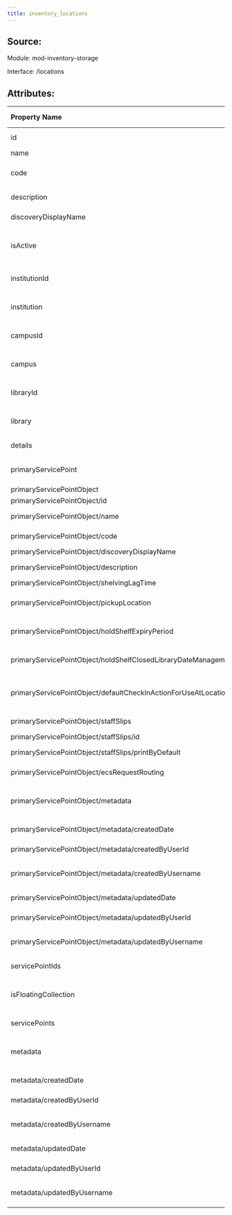 ```yaml
---
title: inventory_locations
---
```

## Source:

Module: mod-inventory-storage

Interface: /locations

## Attributes:

| Property Name                                                  | Property Type   | Property Description                                                                                                |
|:---------------------------------------------------------------|:----------------|:--------------------------------------------------------------------------------------------------------------------|
| id                                                             | string          | id of this (shelf) location record as UUID.                                                                         |
| name                                                           | string          | Name of the (shelf) location                                                                                        |
| code                                                           | string          | Code of the (shelf) location, usually an abbreviation of the name.                                                  |
| description                                                    | string          | Description of the (shelf) location.                                                                                |
| discoveryDisplayName                                           | string          | Name of the (shelf) location to be shown in the discovery.                                                          |
| isActive                                                       | boolean         | Whether this (shelf) location is active. Inactive (shelf) locations can no longer been used.                        |
| institutionId                                                  | string          | The UUID of the institution, the first-level location unit, this (shelf) location belongs to.                       |
| institution                                                    | object          | The institution, the first-level location unit, this (shelf) location belongs to.                                   |
| campusId                                                       | string          | The UUID of the campus, the second-level location unit, this (shelf) location belongs to.                           |
| campus                                                         | object          | The campus, the second-level location unit, this (shelf) location belongs to                                        |
| libraryId                                                      | string          | The UUID of the library, the third-level location unit, this (shelf) location belongs to.                           |
| library                                                        | object          | The library, the third-level location unit, this (shelf) location belongs to.                                       |
| details                                                        | object          | Details about this (shelf) location.                                                                                |
| primaryServicePoint                                            | string          | The UUID of the primary service point of this (shelf) location.                                                     |
| primaryServicePointObject                                      | object          | A service point                                                                                                     |
| primaryServicePointObject/id                                   | string          | Id of service-point object                                                                                          |
| primaryServicePointObject/name                                 | string          | service-point name, a required field                                                                                |
| primaryServicePointObject/code                                 | string          | service-point code, a required field                                                                                |
| primaryServicePointObject/discoveryDisplayName                 | string          | display name, a required field                                                                                      |
| primaryServicePointObject/description                          | string          | description of the service-point                                                                                    |
| primaryServicePointObject/shelvingLagTime                      | integer         | shelving lag time                                                                                                   |
| primaryServicePointObject/pickupLocation                       | boolean         | indicates whether or not the service point is a pickup location                                                     |
| primaryServicePointObject/holdShelfExpiryPeriod                | object          | expiration period for items on the hold shelf at the service point                                                  |
| primaryServicePointObject/holdShelfClosedLibraryDateManagement | string          | enum for closedLibraryDateManagement associated with hold shelf                                                     |
| primaryServicePointObject/defaultCheckInActionForUseAtLocation | string          | enum for defining the default action when checking in an item that is for use in the library (i.e. in reading room) |
| primaryServicePointObject/staffSlips                           | array           | List of staff slips for this service point                                                                          |
| primaryServicePointObject/staffSlips/id                        | string          | The ID of the staff slip                                                                                            |
| primaryServicePointObject/staffSlips/printByDefault            | boolean         | Whether or not to print the staff slip by default                                                                   |
| primaryServicePointObject/ecsRequestRouting                    | boolean         | Indicates a service point used for the ECS functionality                                                            |
| primaryServicePointObject/metadata                             | object          | Metadata about creation and changes to records, provided by the server (client should not provide)                  |
| primaryServicePointObject/metadata/createdDate                 | string          | Date and time when the record was created                                                                           |
| primaryServicePointObject/metadata/createdByUserId             | string          | ID of the user who created the record (when available)                                                              |
| primaryServicePointObject/metadata/createdByUsername           | string          | Username of the user who created the record (when available)                                                        |
| primaryServicePointObject/metadata/updatedDate                 | string          | Date and time when the record was last updated                                                                      |
| primaryServicePointObject/metadata/updatedByUserId             | string          | ID of the user who last updated the record (when available)                                                         |
| primaryServicePointObject/metadata/updatedByUsername           | string          | Username of the user who last updated the record (when available)                                                   |
| servicePointIds                                                | array           | All service points that this (shelf) location has.                                                                  |
| isFloatingCollection                                           | boolean         | Items checked in/out from this location can be checked in/out to other locations with the same flag.                |
| servicePoints                                                  | array           | List of dereferenced service points                                                                                 |
| metadata                                                       | object          | Metadata about creation and changes to records, provided by the server (client should not provide)                  |
| metadata/createdDate                                           | string          | Date and time when the record was created                                                                           |
| metadata/createdByUserId                                       | string          | ID of the user who created the record (when available)                                                              |
| metadata/createdByUsername                                     | string          | Username of the user who created the record (when available)                                                        |
| metadata/updatedDate                                           | string          | Date and time when the record was last updated                                                                      |
| metadata/updatedByUserId                                       | string          | ID of the user who last updated the record (when available)                                                         |
| metadata/updatedByUsername                                     | string          | Username of the user who last updated the record (when available)                                                   |

